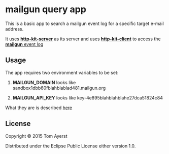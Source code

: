 # mailgun query app

This is a basic app to search a mailgun event log for a specific target e-mail address.

It uses [**http-kit-server**](http://www.http-kit.org/) as its server and uses 
[**http-kit-client**](http://www.http-kit.org/) to access the 
[**mailgun** event log](https://documentation.mailgun.com/api-events.html)

## Usage

The app requires two environment variables to be set:

1. **MAILGUN_DOMAIN** looks like sandbox1dbb60fblahblablad481.mailgun.org

2. **MAILGUN_API_KEY** looks like key-4e895blahblahblahe27dca51824c84

What they are is described [here](https://documentation.mailgun.com/api-intro.html#authentication)

## License

Copyright © 2015 Tom Ayerst

Distributed under the Eclipse Public License either version 1.0.
